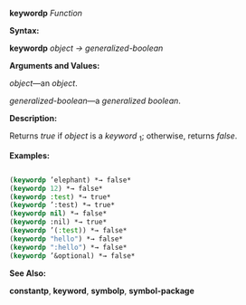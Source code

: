 **keywordp** *Function* 



**Syntax:** 



**keywordp** *object → generalized-boolean* 



**Arguments and Values:** 



*object*—an *object*. 



*generalized-boolean*—a *generalized boolean*. 



**Description:** 



Returns *true* if *object* is a *keyword* <sub>1</sub>; otherwise, returns *false*. 



**Examples:**
```lisp

(keywordp ’elephant) *→ false* 
(keywordp 12) *→ false* 
(keywordp :test) *→ true* 
(keywordp ’:test) *→ true* 
(keywordp nil) *→ false* 
(keywordp :nil) *→ true* 
(keywordp ’(:test)) *→ false* 
(keywordp "hello") *→ false* 
(keywordp ":hello") *→ false* 
(keywordp ’&optional) *→ false* 

```
**See Also:** 



**constantp**, **keyword**, **symbolp**, **symbol-package** 







 



 



